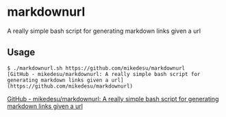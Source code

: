 # markdownurl
A really simple bash script for generating markdown links given a url

## Usage
```
$ ./markdownurl.sh https://github.com/mikedesu/markdownurl
[GitHub - mikedesu/markdownurl: A really simple bash script for generating markdown links given a url](https://github.com/mikedesu/markdownurl)
```

[GitHub - mikedesu/markdownurl: A really simple bash script for generating markdown links given a url](https://github.com/mikedesu/markdownurl)

